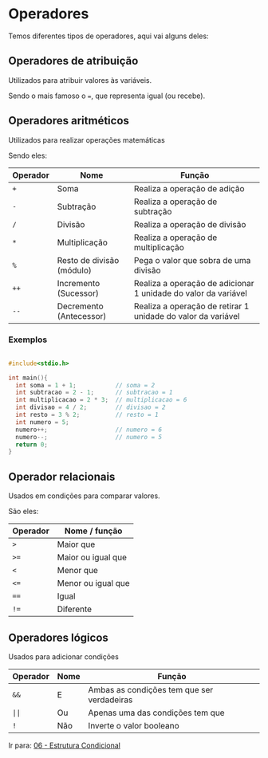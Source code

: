 # Operadores

Temos diferentes tipos de operadores, aqui vai alguns deles:

## Operadores de atribuição

Utilizados para atribuir valores às variáveis.

Sendo o mais famoso o `=`, que representa igual (ou recebe).

## Operadores aritméticos

Utilizados para realizar operações matemáticas

Sendo eles:

| Operador | Nome | Função |
| --- | --- | --- |
| `+` | Soma | Realiza a operação de adição |
| `-` | Subtração | Realiza a operação de subtração |
| `/` | Divisão | Realiza a operação de divisão |
| `*` | Multiplicação | Realiza a operação de multiplicação |
| `%` | Resto de divisão (módulo) | Pega o valor que sobra de uma divisão |
| `++` | Incremento (Sucessor) | Realiza a operação de adicionar 1 unidade do valor da variável |
| `--` | Decremento (Antecessor) | Realiza a operação de retirar 1 unidade do valor da variável |

### Exemplos

```C

#include<stdio.h>

int main(){
  int soma = 1 + 1;           // soma = 2
  int subtracao = 2 - 1;      // subtracao = 1
  int multiplicacao = 2 * 3;  // multiplicacao = 6
  int divisao = 4 / 2;        // divisao = 2
  int resto = 3 % 2;          // resto = 1
  int numero = 5;
  numero++;                   // numero = 6
  numero--;                   // numero = 5
  return 0;
}

```

## Operador relacionais

Usados em condições para comparar valores.

São eles:

| Operador | Nome / função |
| --- | --- |
| `>` | Maior que |
| `>=` | Maior ou igual que |
| `<` | Menor que |
| `<=` | Menor ou igual que |
| `==` | Igual |
| `!=` | Diferente |

## Operadores lógicos

Usados para adicionar condições

| Operador | Nome | Função |
| --- | --- | --- |
| `&&` | E | Ambas as condições tem que ser verdadeiras |
| `\|\|` | Ou | Apenas uma das condições tem que  |
| `!` | Não | Inverte o valor booleano |

Ir para: <a href="./06 - Estrutura Condicional.md">06 - Estrutura Condicional</a>
